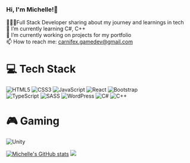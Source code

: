 ### Hi, I'm Michelle!👋


👩🏻‍💻Full Stack Developer sharing about my journey and learnings in tech<br/>
🌱 I’m currently learning C#, C++<br/>
🔭 I’m currently working on projects for my portfolio<br/>
📫 How to reach me: carnifex.gamedev@gmail.com<br/>

# 💻 Tech Stack
![HTML5](https://img.shields.io/badge/html5-%23E34F26.svg?style=for-the-badge&logo=html5&logoColor=white)
![CSS3](https://img.shields.io/badge/css3-%231572B6.svg?style=for-the-badge&logo=css3&logoColor=white)
![JavaScript](https://img.shields.io/badge/javascript-%23323330.svg?style=for-the-badge&logo=javascript&logoColor=%23F7DF1E)
![React](https://img.shields.io/badge/react-%2320232a.svg?style=for-the-badge&logo=react&logoColor=%2361DAFB)
![Bootstrap](https://img.shields.io/badge/bootstrap-%238511FA.svg?style=for-the-badge&logo=bootstrap&logoColor=white)<br/>
![TypeScript](https://img.shields.io/badge/typescript-%23007ACC.svg?style=for-the-badge&logo=typescript&logoColor=white)
![SASS](https://img.shields.io/badge/SASS-hotpink.svg?style=for-the-badge&logo=SASS&logoColor=white)
![WordPress](https://img.shields.io/badge/WordPress-%23117AC9.svg?style=for-the-badge&logo=WordPress&logoColor=white)
![C#](https://img.shields.io/badge/c%23-%23239120.svg?style=for-the-badge&logo=csharp&logoColor=white)
![C++](https://img.shields.io/badge/c++-%2300599C.svg?style=for-the-badge&logo=c%2B%2B&logoColor=white)

# 🎮 Gaming
![Unity](https://img.shields.io/badge/unity-%23000000.svg?style=for-the-badge&logo=unity&logoColor=white)

[![Michelle's GitHub stats](https://github-readme-stats.vercel.app/api?username=Carnifex-Game-Dev&show_icons=true&theme=radical)](https://github.com/anuraghazra/github-readme-stats)
![](https://github-profile-trophy.vercel.app/?username=Carnifex-Game-Dev&theme=radical&no-frame=true&no-bg=false&margin-w=4)



